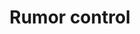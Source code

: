 ---
banner:
  content: 'You can set this component to ''display: true'' to show a banner at the
    top of the page.'
  display: false
  heading: This is a place to place urgent information
layout: category
name: rumors
owner: FEMA
questions:
- how-can-i-find-out-about-frauds-and-scams
- is-there-a-national-lockdown
- i-am-getting-calls-from-people-claiming-they-are-from-the-government
- fema-and-acquisition-of-ppe
- is-fema-suspending-rent-for-people-in-certain-states
- do-i-need-to-register-with-fema-to-be-considered-for-help
- are-uscis-offices-open
- how-is-the-national-guard-responding
- on-medicare-and-someone-offered-me-a-test
- is-5g-phone-technology-linked
- is-the-federal-government-mandating-businesses-to-close
- products-online-claim-to-prevent-or-treat
- i-built-a-diy-ventilator-may-i-sell-it
redirect_from:
- /get-facts/should-i-worry-about-hantavirus/
- /rumors/do-i-need-a-photo-id-to-be-tested/
- /rumors/should-i-worry-about-hantavirus/
- /roumors/
title: Rumor control
---